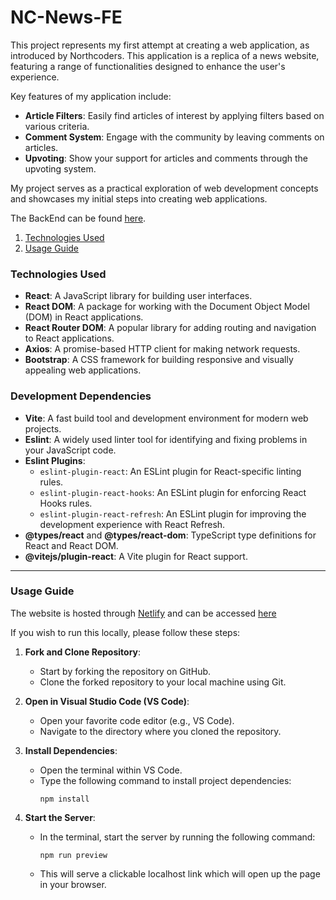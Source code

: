 # NC-News-FE
This project represents my first attempt at creating a web application, as introduced by Northcoders. This application is a replica of a news website, featuring a range of functionalities designed to enhance the user's experience.

Key features of my application include:

- **Article Filters**: Easily find articles of interest by applying filters based on various criteria.
- **Comment System**: Engage with the community by leaving comments on articles.
- **Upvoting**: Show your support for articles and comments through the upvoting system.

My project serves as a practical exploration of web development concepts and showcases my initial steps into creating web applications.

The BackEnd can be found [here](https://github.com/AndreiThira/andrei-be-nc-news).

1. [Technologies Used](#TechUsed)
3. [Usage Guide](#Installation)

### Technologies Used <a name="TechUsed"></a>

- **React**: A JavaScript library for building user interfaces.
- **React DOM**: A package for working with the Document Object Model (DOM) in React applications.
- **React Router DOM**: A popular library for adding routing and navigation to React applications.
- **Axios**: A promise-based HTTP client for making network requests.
- **Bootstrap**: A CSS framework for building responsive and visually appealing web applications.

### Development Dependencies

- **Vite**: A fast build tool and development environment for modern web projects.
- **Eslint**: A widely used linter tool for identifying and fixing problems in your JavaScript code.
- **Eslint Plugins**:
  - `eslint-plugin-react`: An ESLint plugin for React-specific linting rules.
  - `eslint-plugin-react-hooks`: An ESLint plugin for enforcing React Hooks rules.
  - `eslint-plugin-react-refresh`: An ESLint plugin for improving the development experience with React Refresh.
- **@types/react** and **@types/react-dom**: TypeScript type definitions for React and React DOM.
- **@vitejs/plugin-react**: A Vite plugin for React support.

***

### Usage Guide <a name="Installation"></a>
The website is hosted through [Netlify](https://www.netlify.com/) and can be accessed [here](https://main--elegant-biscuit-0b39f9.netlify.app/)

If you wish to run this locally, please follow these steps:

1. **Fork and Clone Repository**:
   - Start by forking the repository on GitHub.
   - Clone the forked repository to your local machine using Git.

2. **Open in Visual Studio Code (VS Code)**:
   - Open your favorite code editor (e.g., VS Code).
   - Navigate to the directory where you cloned the repository.

3. **Install Dependencies**:
   - Open the terminal within VS Code.
   - Type the following command to install project dependencies:
     ```
     npm install
     ```
4. **Start the Server**:
   - In the terminal, start the server by running the following command:
     ```
     npm run preview
     ```
   - This will serve a clickable localhost link which will open up the page in your browser.

